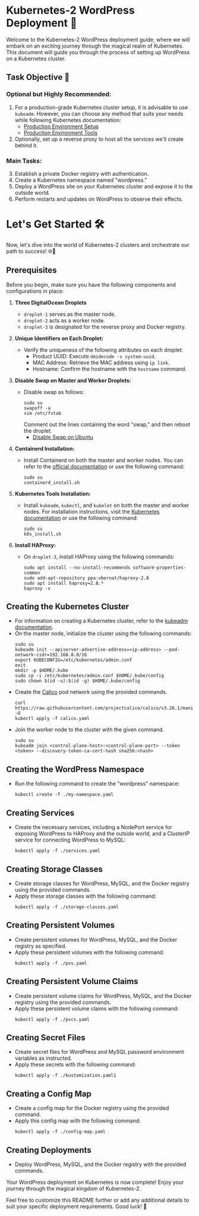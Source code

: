 # Kubernetes-2 WordPress Deployment 🏰
Welcome to the Kubernetes-2 WordPress deployment guide, where we will embark on an exciting journey through the magical realm of Kubernetes. This document will guide you through the process of setting up WordPress on a Kubernetes cluster.

## Task Objective 🎯
### Optional but Highly Recommended:
1. For a production-grade Kubernetes cluster setup, it is advisable to use `kubeadm`. However, you can choose any method that suits your needs while following Kubernetes documentation:
   - [Production Environment Setup](https://kubernetes.io/docs/setup/production-environment/)
   - [Production Environment Tools](https://kubernetes.io/docs/setup/production-environment/tools/)
2. Optionally, set up a reverse proxy to host all the services we'll create behind it.

### Main Tasks:
3. Establish a private Docker registry with authentication.
4. Create a Kubernetes namespace named "wordpress."
5. Deploy a WordPress site on your Kubernetes cluster and expose it to the outside world.
6. Perform restarts and updates on WordPress to observe their effects.

# Let's Get Started 🛠️
Now, let's dive into the world of Kubernetes-2 clusters and orchestrate our path to success! 🌐🏹

## Prerequisites
Before you begin, make sure you have the following components and configurations in place:

1. **Three DigitalOcean Droplets**
   - `droplet-1` serves as the master node.
   - `droplet-2` acts as a worker node.
   - `droplet-3` is designated for the reverse proxy and Docker registry.

2. **Unique Identifiers on Each Droplet:**
   - Verify the uniqueness of the following attributes on each droplet:
     - Product UUID: Execute `dmidecode -s system-uuid`.
     - MAC Address: Retrieve the MAC address using `ip link`.
     - Hostname: Confirm the hostname with the `hostname` command.

3. **Disable Swap on Master and Worker Droplets:**
   - Disable swap as follows:
     ```shell
     sudo su
     swapoff -a
     vim /etc/fstab
     ```
     Comment out the lines containing the word "swap," and then reboot the droplet.
     - [Disable Swap on Ubuntu](https://tecadmin.net/disable-swapfile-on-ubuntu/)

4. **Containerd Installation:**
   - Install Containerd on both the master and worker nodes. You can refer to the [official documentation](https://kubernetes.io/docs/setup/production-environment/container-runtimes/) or use the following command:
     ```shell
     sudo su
     containerd_install.sh
     ```

5. **Kubernetes Tools Installation:**
   - Install `kubeadm`, `kubectl`, and `kubelet` on both the master and worker nodes. For installation instructions, visit the [Kubernetes documentation](https://kubernetes.io/docs/setup/production-environment/tools/kubeadm/install-kubeadm/) or use the following command:
     ```shell
     sudo su
     k8s_install.sh
     ```

6. **Install HAProxy:**
   - On `droplet-3`, install HAProxy using the following commands:
     ```shell
     sudo apt install --no-install-recommends software-properties-common
     sudo add-apt-repository ppa:vbernat/haproxy-2.8
     sudo apt install haproxy=2.8.*
     haproxy -v
     ```

## Creating the Kubernetes Cluster
- For information on creating a Kubernetes cluster, refer to the [kubeadm documentation](https://kubernetes.io/docs/setup/production-environment/tools/kubeadm/install-kubeadm/).
- On the master node, initialize the cluster using the following commands:
  ```shell
  sudo su
  kubeadm init --apiserver-advertise-address=<ip-address> --pod-network-cidr=192.168.0.0/16
  export KUBECONFIG=/etc/kubernetes/admin.conf
  exit
  mkdir -p $HOME/.kube
  sudo cp -i /etc/kubernetes/admin.conf $HOME/.kube/config
  sudo chown $(id -u):$(id -g) $HOME/.kube/config
  ```
- Create the [Calico](https://docs.tigera.io/calico/latest/getting-started/kubernetes/self-managed-onprem/onpremises) pod network using the provided commands.
  ```
  curl https://raw.githubusercontent.com/projectcalico/calico/v3.26.1/manifests/calico.yaml -O
  kubectl apply -f calico.yaml
  ```
- Join the worker node to the cluster with the given command.
  ```
  sudo su
  kubeadm join <control-plane-host>:<control-plane-port> --token <token> --discovery-token-ca-cert-hash sha256:<hash>
  ```

## Creating the WordPress Namespace
- Run the following command to create the "wordpress" namespace:
  ```shell
  kubectl create -f ./my-namespace.yaml
  ```

## Creating Services
- Create the necessary services, including a NodePort service for exposing WordPress to HAProxy and the outside world, and a ClusterIP service for connecting WordPress to MySQL:
  ```shell
  kubectl apply -f ./services.yaml
  ```

## Creating Storage Classes
- Create storage classes for WordPress, MySQL, and the Docker registry using the provided commands.
- Apply these storage classes with the following command:
  ```shell
  kubectl apply -f ./storage-classes.yaml
  ```

## Creating Persistent Volumes
- Create persistent volumes for WordPress, MySQL, and the Docker registry as specified.
- Apply these persistent volumes with the following command:
  ```shell
  kubectl apply -f ./pvs.yaml
  ```

## Creating Persistent Volume Claims
- Create persistent volume claims for WordPress, MySQL, and the Docker registry using the provided commands.
- Apply these persistent volume claims with the following command:
  ```shell
  kubectl apply -f ./pvcs.yaml
  ```

## Creating Secret Files
- Create secret files for WordPress and MySQL password environment variables as instructed.
- Apply these secrets with the following command:
  ```shell
  kubectl apply -f ./kustomization.yaml1
  ```

## Creating a Config Map
- Create a config map for the Docker registry using the provided command.
- Apply this config map with the following command:
  ```shell
  kubectl apply -f ./config-map.yaml
  ```

## Creating Deployments
- Deploy WordPress, MySQL, and the Docker registry with the provided commands.

Your WordPress deployment on Kubernetes is now complete! Enjoy your journey through the magical kingdom of Kubernetes-2.

Feel free to customize this README further or add any additional details to suit your specific deployment requirements. Good luck! 🚀
